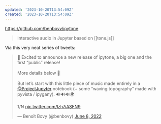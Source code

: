 ```yaml
---
updated: '2023-10-20T13:54:09Z'
created: '2023-10-20T13:54:09Z'
---
```

https://github.com/benbovy/ipytone

> Interactive audio in Jupyter based on [[tone.js]]

Via this very neat series of tweets:

<blockquote class="twitter-tweet"><p lang="en" dir="ltr">🚨 Excited to announce a new release of ipytone, a big one and the first “public” release!<br><br>More details below 🧵<br><br>But let’s start with this little piece of music made entirely in a <a href="https://twitter.com/ProjectJupyter?ref_src=twsrc%5Etfw">@ProjectJupyter</a> notebook (+ some “waving topography” made with pyvista / ipygany). 🔊🔊🔊🌍<br><br>1/N <a href="https://t.co/lzh7iASFN9">pic.twitter.com/lzh7iASFN9</a></p>&mdash; Benoît Bovy (@benbovy) <a href="https://twitter.com/benbovy/status/1534638861678174209?ref_src=twsrc%5Etfw">June 8, 2022</a></blockquote> <script async src="https://platform.twitter.com/widgets.js" charset="utf-8"></script>